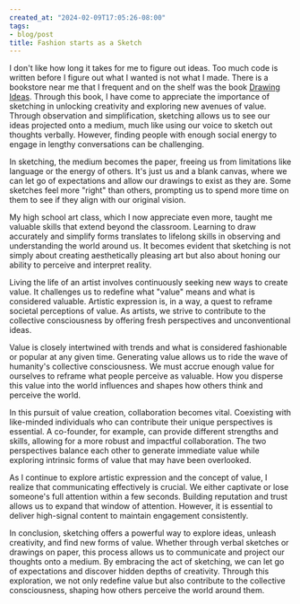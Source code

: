 ```yaml
---
created_at: "2024-02-09T17:05:26-08:00"
tags:
- blog/post
title: Fashion starts as a Sketch
---
```


I don't like how long it takes for me to figure out ideas. Too much code is written before I figure out what I wanted is not what I made. There is a bookstore near me that I frequent and on the shelf was the book [Drawing Ideas](https://a.co/d/8gNqoBD). Through this book, I have come to appreciate the importance of sketching in unlocking creativity and exploring new avenues of value. Through observation and simplification, sketching allows us to see our ideas projected onto a medium, much like using our voice to sketch out thoughts verbally. However, finding people with enough social energy to engage in lengthy conversations can be challenging.

In sketching, the medium becomes the paper, freeing us from limitations like language or the energy of others. It's just us and a blank canvas, where we can let go of expectations and allow our drawings to exist as they are. Some sketches feel more "right" than others, prompting us to spend more time on them to see if they align with our original vision.

My high school art class, which I now appreciate even more, taught me valuable skills that extend beyond the classroom. Learning to draw accurately and simplify forms translates to lifelong skills in observing and understanding the world around us. It becomes evident that sketching is not simply about creating aesthetically pleasing art but also about honing our ability to perceive and interpret reality.

Living the life of an artist involves continuously seeking new ways to create value. It challenges us to redefine what "value" means and what is considered valuable. Artistic expression is, in a way, a quest to reframe societal perceptions of value. As artists, we strive to contribute to the collective consciousness by offering fresh perspectives and unconventional ideas.

Value is closely intertwined with trends and what is considered fashionable or popular at any given time. Generating value allows us to ride the wave of humanity's collective consciousness. We must accrue enough value for ourselves to reframe what people perceive as valuable. How you disperse this value into the world influences and shapes how others think and perceive the world.

In this pursuit of value creation, collaboration becomes vital. Coexisting with like-minded individuals who can contribute their unique perspectives is essential. A co-founder, for example, can provide different strengths and skills, allowing for a more robust and impactful collaboration. The two perspectives balance each other to generate immediate value while exploring intrinsic forms of value that may have been overlooked.

As I continue to explore artistic expression and the concept of value, I realize that communicating effectively is crucial. We either captivate or lose someone's full attention within a few seconds. Building reputation and trust allows us to expand that window of attention. However, it is essential to deliver high-signal content to maintain engagement consistently.

In conclusion, sketching offers a powerful way to explore ideas, unleash creativity, and find new forms of value. Whether through verbal sketches or drawings on paper, this process allows us to communicate and project our thoughts onto a medium. By embracing the act of sketching, we can let go of expectations and discover hidden depths of creativity. Through this exploration, we not only redefine value but also contribute to the collective consciousness, shaping how others perceive the world around them.